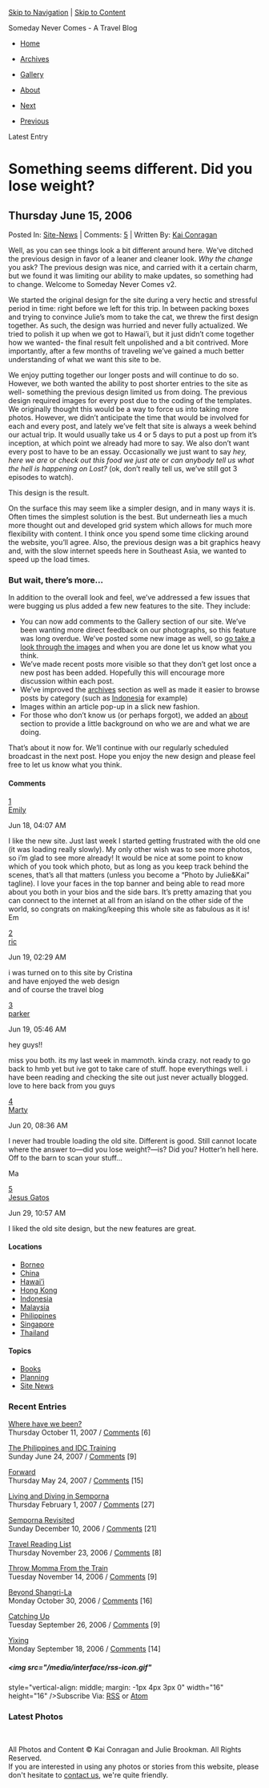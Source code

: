 [Skip to Navigation](#globalnav) | [Skip to Content](#content)

Someday Never Comes - A Travel Blog

- <span id="home-btn">[Home](/ "Homepage")</span>
- <span id="words-btn"><a href="/archives/" class="active"
  title="View Site Archives"><span>Archives</span></a></span>
- <span id="photos-btn">[Gallery](/gallery/ "Photos Taken On Our Trip")</span>
- <span id="about-btn">[About](/about/ "View Site Archives")</span>

- <span id="next"><a href="http://somedaynevercomes.com/article/kuala-lumpur" rel="next"
  title="Kuala Lumpur"><span>Next </span></a></span>
- <span id="prev"><a href="http://somedaynevercomes.com/article/more-bali-highlights"
  rel="prev" title="More Bali Highlights"><span>Previous</span></a></span>

Latest Entry

# Something seems different. Did you lose weight?

## Thursday June 15, 2006

Posted In: <a href="http://somedaynevercomes.com/category/Site-News/"
rel="tag">Site-News</a> | Comments:
[5](#comments "Jump To Entry Comments") | Written By: [Kai
Conragan](/about/ "Learn More About The Author")

Well, as you can see things look a bit different around here. We’ve
ditched the previous design in favor of a leaner and cleaner look. *Why
the change* you ask? The previous design was nice, and carried with it a
certain charm, but we found it was limiting our ability to make updates,
so something had to change. Welcome to Someday Never Comes v2.

We started the original design for the site during a very hectic and
stressful period in time: right before we left for this trip. In between
packing boxes and trying to convince Julie’s mom to take the cat, we
threw the first design together. As such, the design was hurried and
never fully actualized. We tried to polish it up when we got to Hawai’i,
but it just didn’t come together how we wanted- the final result felt
unpolished and a bit contrived. More importantly, after a few months of
traveling we’ve gained a much better understanding of what we want this
site to be.

We enjoy putting together our longer posts and will continue to do so.
However, we both wanted the ability to post shorter entries to the site
as well- something the previous design limited us from doing. The
previous design required images for every post due to the coding of the
templates. We originally thought this would be a way to force us into
taking more photos. However, we didn’t anticipate the time that would be
involved for each and every post, and lately we’ve felt that site is
always a week behind our actual trip. It would usually take us 4 or 5
days to put a post up from it’s inception, at which point we already had
more to say. We also don’t want every post to have to be an essay.
Occasionally we just want to say *hey, here we are* or *check out this
food we just ate* or *can anybody tell us what the hell is happening on
Lost?* (ok, don’t really tell us, we’ve still got 3 episodes to watch).

This design is the result.

On the surface this may seem like a simpler design, and in many ways it
is. Often times the simplest solution is the best. But underneath lies a
much more thought out and developed grid system which allows for much
more flexibility with content. I think once you spend some time clicking
around the website, you’ll agree. Also, the previous design was a bit
graphics heavy and, with the slow internet speeds here in Southeast
Asia, we wanted to speed up the load times.

### But wait, there’s more…

In addition to the overall look and feel, we’ve addressed a few issues
that were bugging us plus added a few new features to the site. They
include:

- You can now add comments to the Gallery section of our site. We’ve
  been wanting more direct feedback on our photographs, so this feature
  was long overdue. We’ve posted some new image as well, so [go take a
  look through the images](/gallery/) and when you are done let us know
  what you think.
- We’ve made recent posts more visible so that they don’t get lost once
  a new post has been added. Hopefully this will encourage more
  discussion within each post.
- We’ve improved the [archives](/archives/) section as well as made it
  easier to browse posts by category (such as
  [Indonesia](http://www.somedaynevercomes.com/category/Indonesia/) for
  example)
- Images within an article pop-up in a slick new fashion.
- For those who don’t know us (or perhaps forgot), we added an
  [about](/about/) section to provide a little background on who we are
  and what we are doing.

That’s about it now for. We’ll continue with our regularly scheduled
broadcast in the next post. Hope you enjoy the new design and please
feel free to let us know what you think.

#### <span id="comment">Comments</span>

<a
href="http://somedaynevercomes.com/article/something-seems-different-did-you-lose-weight#c000126"
id="c000126">1</a>  
<a href="mailto:emilykavila@yahoo.com" rel="nofollow">Emily</a>

Jun 18, 04:07 AM

I like the new site. Just last week I started getting frustrated with
the old one (it was loading really slowly). My only other wish was to
see more photos, so i’m glad to see more already! It would be nice at
some point to know which of you took which photo, but as long as you
keep track behind the scenes, that’s all that matters (unless you become
a “Photo by Julie&Kai” tagline). I love your faces in the top banner and
being able to read more about you both in your bios and the side bars.
It’s pretty amazing that you can connect to the internet at all from an
island on the other side of the world, so congrats on making/keeping
this whole site as fabulous as it is!  
Em

<a
href="http://somedaynevercomes.com/article/something-seems-different-did-you-lose-weight#c000128"
id="c000128">2</a>  
<a href="mailto:ricahn54@hotmail.com" rel="nofollow">ric</a>

Jun 19, 02:29 AM

i was turned on to this site by Cristina  
and have enjoyed the web design  
and of course the travel blog

<a
href="http://somedaynevercomes.com/article/something-seems-different-did-you-lose-weight#c000129"
id="c000129">3</a>  
<a href="mailto:hopeaholic@mac.com" rel="nofollow">parker</a>

Jun 19, 05:46 AM

hey guys!!

miss you both. its my last week in mammoth. kinda crazy. not ready to go
back to hmb yet but ive got to take care of stuff. hope everythings
well. i have been reading and checking the site out just never actually
blogged. love to here back from you guys

<a
href="http://somedaynevercomes.com/article/something-seems-different-did-you-lose-weight#c000131"
id="c000131">4</a>  
<a href="mailto:whereismarty@airlinkweb.com" rel="nofollow">Marty</a>

Jun 20, 08:36 AM

I never had trouble loading the old site. Different is good. Still
cannot locate where the answer to—did you lose weight?—is? Did you?
Hotter’n hell here. Off to the barn to scan your stuff…

Ma

<a
href="http://somedaynevercomes.com/article/something-seems-different-did-you-lose-weight#c000149"
id="c000149">5</a>  
<a href="mailto:jesse@cruxstudio.com" rel="nofollow">Jesus Gatos</a>

Jun 29, 10:57 AM

I liked the old site design, but the new features are great.

#### Locations

- [Borneo](http://somedaynevercomes.com/category/Borneo/)
- [China](http://somedaynevercomes.com/category/China/)
- [Hawai’i](http://somedaynevercomes.com/category/Hawaii/)
- [Hong Kong](http://somedaynevercomes.com/category/Hong-Kong/)
- [Indonesia](http://somedaynevercomes.com/category/Indonesia/)
- [Malaysia](http://somedaynevercomes.com/category/Malaysia/)
- [Philippines](http://somedaynevercomes.com/category/Philippines/)
- [Singapore](http://somedaynevercomes.com/category/Singapore/)
- [Thailand](http://somedaynevercomes.com/category/Thailand/)

#### Topics

- [Books](http://somedaynevercomes.com/category/Books/)
- [Planning](http://somedaynevercomes.com/category/planning/)
- [Site News](http://somedaynevercomes.com/category/Site-News/)

### Recent Entries

<a href="http://somedaynevercomes.com/article/where-have-we-been"
rel="bookmark">Where have we been?</a>  
<span class="date">Thursday October 11, 2007</span> / <a
href="http://somedaynevercomes.com/article/where-have-we-been#comment"
class="comments_invite">Comments</a> \[6\]

<a
href="http://somedaynevercomes.com/article/the-philippines-and-idc-training"
rel="bookmark">The Philippines and IDC Training</a>  
<span class="date">Sunday June 24, 2007</span> / <a
href="http://somedaynevercomes.com/article/the-philippines-and-idc-training#comment"
class="comments_invite">Comments</a> \[9\]

<a href="http://somedaynevercomes.com/article/forward"
rel="bookmark">Forward</a>  
<span class="date">Thursday May 24, 2007</span> /
<a href="http://somedaynevercomes.com/article/forward#comment"
class="comments_invite">Comments</a> \[15\]

<a
href="http://somedaynevercomes.com/article/living-and-diving-in-semporna"
rel="bookmark">Living and Diving in Semporna</a>  
<span class="date">Thursday February 1, 2007</span> / <a
href="http://somedaynevercomes.com/article/living-and-diving-in-semporna#comment"
class="comments_invite">Comments</a> \[27\]

<a href="http://somedaynevercomes.com/article/semporna-revisited"
rel="bookmark">Semporna Revisited</a>  
<span class="date">Sunday December 10, 2006</span> / <a
href="http://somedaynevercomes.com/article/semporna-revisited#comment"
class="comments_invite">Comments</a> \[21\]

<a href="http://somedaynevercomes.com/books/travel-reading-list"
rel="bookmark">Travel Reading List</a>  
<span class="date">Thursday November 23, 2006</span> /
<a href="http://somedaynevercomes.com/books/travel-reading-list#comment"
class="comments_invite">Comments</a> \[8\]

<a
href="http://somedaynevercomes.com/article/throw-momma-from-the-train"
rel="bookmark">Throw Momma From the Train</a>  
<span class="date">Tuesday November 14, 2006</span> / <a
href="http://somedaynevercomes.com/article/throw-momma-from-the-train#comment"
class="comments_invite">Comments</a> \[9\]

<a href="http://somedaynevercomes.com/article/beyond-shangri-la"
rel="bookmark">Beyond Shangri-La</a>  
<span class="date">Monday October 30, 2006</span> /
<a href="http://somedaynevercomes.com/article/beyond-shangri-la#comment"
class="comments_invite">Comments</a> \[16\]

<a href="http://somedaynevercomes.com/article/catching-up"
rel="bookmark">Catching Up</a>  
<span class="date">Tuesday September 26, 2006</span> /
<a href="http://somedaynevercomes.com/article/catching-up#comment"
class="comments_invite">Comments</a> \[9\]

<a href="http://somedaynevercomes.com/article/yixing"
rel="bookmark">Yixing</a>  
<span class="date">Monday September 18, 2006</span> /
<a href="http://somedaynevercomes.com/article/yixing#comment"
class="comments_invite">Comments</a> \[14\]

##### <img src="/media/interface/rss-icon.gif"
style="vertical-align: middle; margin: -1px 4px 3px 0" width="16"
height="16" />Subscribe Via:  [RSS](http://www.somedaynevercomes.com/rss/ "xml_feed_title") or [Atom](http://www.somedaynevercomes.com/atom/ "xml_feed_title")

### Latest Photos

 

All Photos and Content © Kai Conragan and Julie Brookman. All Rights
Reserved.  
If you are interested in using any photos or stories from this website,
please don't hesitate to [contact
us](mailto:info@somedaynevercomes.com "Send Us An Email"), we're quite
friendly.
